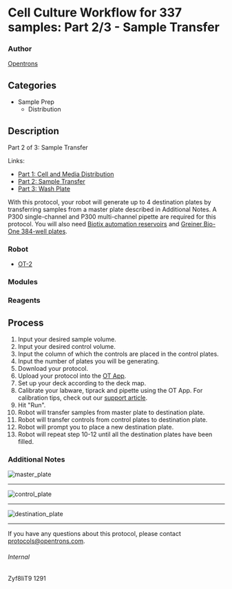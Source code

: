 # Cell Culture Workflow for 337 samples: Part 2/3 - Sample Transfer

### Author
[Opentrons](http://www.opentrons.com/)

## Categories
* Sample Prep
    * Distribution

## Description
Part 2 of 3: Sample Transfer

Links:
* [Part 1: Cell and Media Distribution](./1291-griffith-university-part1)
* [Part 2: Sample Transfer](./1291-griffith-university-part2)
* [Part 3: Wash Plate](./1291-griffith-university-part3)

With this protocol, your robot will generate up to 4 destination plates by transferring samples from a master plate described in Additional Notes. A P300 single-channel and P300 multi-channel pipette are required for this protocol. You will also need [Biotix automation reservoirs](http://biotix.com/products/reservoirs/100-ml-automation-reservoir-sterilized/) and [Greiner Bio-One 384-well plates](https://www.usascientific.com/384-well-cellstar-black-clearbottom-tc-plate.aspx).

### Robot
* [OT-2](https://opentrons.com/ot-2)

### Modules

### Reagents

## Process
1. Input your desired sample volume.
2. Input your desired control volume.
3. Input the column of which the controls are placed in the control plates.
4. Input the number of plates you will be generating.
5. Download your protocol.
6. Upload your protocol into the [OT App](https://opentrons.com/ot-app).
7. Set up your deck according to the deck map.
8. Calibrate your labware, tiprack and pipette using the OT App. For calibration tips, check out our [support article](https://support.opentrons.com/ot-2/getting-started-software-setup/deck-calibration).
9. Hit "Run".
10. Robot will transfer samples from master plate to destination plate.
11. Robot will transfer controls from control plates to destination plate.
12. Robot will prompt you to place a new destination plate.
13. Robot will repeat step 10-12 until all the destination plates have been filled.


### Additional Notes
![master_plate](https://s3.amazonaws.com/opentrons-protocol-library-website/custom-README-images/1291-griffith-university/part2/master_plate.png)

---

![control_plate](https://s3.amazonaws.com/opentrons-protocol-library-website/custom-README-images/1291-griffith-university/part2/control_plates.png)

---

![destination_plate](https://s3.amazonaws.com/opentrons-protocol-library-website/custom-README-images/1291-griffith-university/part2/destination_plate.png)

---

If you have any questions about this protocol, please contact protocols@opentrons.com.

###### Internal
Zyf8IiT9
1291
